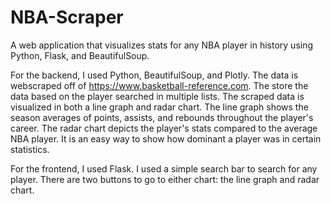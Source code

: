 # NBA-Scraper
A web application that visualizes stats for any NBA player in history using Python, Flask, and BeautifulSoup.

For the backend, I used Python, BeautifulSoup, and Plotly. The data is webscraped off of https://www.basketball-reference.com. The store the data based on the player searched in
multiple lists. The scraped data is visualized in both a line graph and radar chart. The line graph shows the season averages of points, assists, and rebounds throughout the
player's career. The radar chart depicts the player's stats compared to the average NBA player. It is an easy way to show how dominant a player was in certain statistics. 

For the frontend, I used Flask. I used a simple search bar to search for any player. There are two buttons to go to either chart: the line graph and radar chart.
